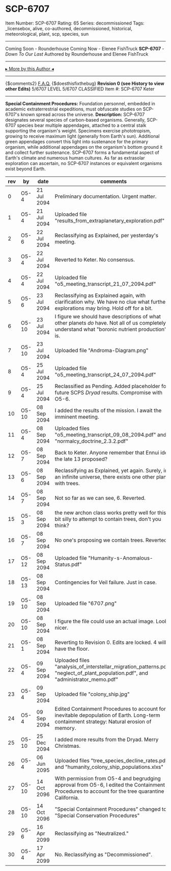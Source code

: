 # SCP-6707
Item Number: SCP-6707
Rating: 65
Series: decommissioned
Tags: _licensebox, alive, co-authored, decommissioned, historical, meteorological, plant, scp, species, sun

---

Coming Soon - Rounderhouse
Coming Now - Elenee FishTruck
**SCP-6707** \- _Down To Our Last_
Authored by Rounderhouse and Elenee FishTruck
* * *
[▸ More by this Author ◂](http://www.scp-wiki.net/rounderhouse-s-author-page)
* * *
{$comments2}
[F.A.Q.](https://scp-wiki.wikidot.com/component:info-ayers)
{$doesthisfixthebug}
**Revision 0 (see History to view other Edits)**
5/6707 LEVEL 5/6707
CLASSIFIED
Item #: SCP-6707
Keter
* * *
**Special Containment Procedures:** Foundation personnel, embedded in academic extraterrestrial expeditions, must obfuscate studies on SCP-6707's known spread across the universe.
**Description:** SCP-6707 designates several species of carbon-based organisms. Generally, SCP-6707 species bear multiple appendages, attached to a central stalk supporting the organism's weight. Specimens exercise phototropism, growing to receive maximum light (generally from Earth's sun). Additional green appendages convert this light into sustenance for the primary organism, while additional appendages on the organism's bottom ground it and collect further sustenance.
SCP-6707 forms a fundamental aspect of Earth's climate and numerous human cultures.
As far as extrasolar exploration can ascertain, no SCP-6707 instances or equivalent organisms exist beyond Earth.
  

**rev** | **by** | **date** | **comments**  
---|---|---|---  
0 | O5-4 | 21 Jul 2094 | Preliminary documentation. Urgent matter.  
1 | O5-4 | 21 Jul 2094 | Uploaded file "results_from_extraplanetary_exploration.pdf"  
2 | O5-6 | 22 Jul 2094 | Reclassifying as Explained, per yesterday's meeting.  
3 | O5-4 | 22 Jul 2094 | Reverted to Keter. No consensus.  
4 | O5-4 | 22 Jul 2094 | Uploaded file "o5_meeting_transcript_21_07_2094.pdf"  
5 | O5-6 | 23 Jul 2094 | Reclassifying as Explained again, with clarification why. We have no clue what further explorations may bring. Hold off for a bit.  
6 | O5-10 | 23 Jul 2094 | I figure we should have descriptions of what other planets *do* have. Not all of us completely understand what "boronic nutrient production" is.  
7 | O5-10 | 23 Jul 2094 | Uploaded file "Androma-Diagram.png"  
8 | O5-4 | 25 Jul 2094 | Uploaded file "o5_meeting_transcript_24_07_2094.pdf"  
9 | O5-4 | 25 Jul 2094 | Reclassified as Pending. Added placeholder for future SCPS _Dryad_ results. Compromise with O5-6.  
10 | O5-10 | 08 Sep 2094 | I added the results of the mission. I await the imminent meeting.  
11 | O5-4 | 08 Sep 2094 | Uploaded files "o5_meeting_transcript_09_08_2094.pdf" and "normalcy_doctrine_2.3.2.pdf"  
12 | O5-7 | 08 Sep 2094 | Back to Keter. Anyone remember that Ennui idea the late 13 proposed?  
13 | O5-6 | 08 Sep 2094 | Reclassifying as Explained, yet again. Surely, in an infinite universe, there exists one other planet with trees.  
14 | O5-7 | 08 Sep 2094 | Not so far as we can see, 6. Reverted.  
15 | O5-3 | 08 Sep 2094 | the new archon class works pretty well for this. a bit silly to attempt to contain trees, don't you think?  
16 | O5-7 | 08 Sep 2094 | No one's proposing we contain trees. Reverted.  
17 | O5-12 | 08 Sep 2094 | Uploaded file "Humanity-s-Anomalous-Status.pdf"  
18 | O5-13 | 08 Sep 2094 | Contingencies for Veil failure. Just in case.  
19 | O5-10 | 08 Sep 2094 | Uploaded file "6707.png"  
20 | O5-10 | 08 Sep 2094 | I figure the file could use an actual image. Looks nicer.  
21 | O5-1 | 08 Sep 2094 | Reverting to Revision 0. Edits are locked. 4 will have the floor.  
22 | O5-4 | 09 Sep 2094 | Uploaded files "analysis_of_interstellar_migration_patterns.pdf", "neglect_of_plant_population.pdf", and "administrator_memo.pdf"  
23 | O5-4 | 09 Sep 2094 | Uploaded file "colony_ship.jpg"  
24 | O5-4 | 09 Sep 2094 | Edited Containment Procedures to account for inevitable depopulation of Earth. Long-term containment strategy: Natural erosion of memory.  
25 | O5-10 | 25 Dec 2094 | I added more results from the Dryad. Merry Christmas.  
26 | O5-4 | 06 Jun 2095 | Uploaded files "tree_species_decline_rates.pdf" and "humanity_colony_ship_populations.xlxs"  
27 | O5-10 | 14 Oct 2096 | With permission from O5-4 and begrudging approval from O5-6, I edited the Containment Procedures to account for the tree quarantine in California.  
28 | O5-10 | 14 Oct 2096 | "Special Containment Procedures" changed to "Special Conservation Procedures"  
29 | O5-6 | 16 Apr 2099 | Reclassifying as "Neutralized."  
30 | O5-4 | 17 Apr 2099 | No. Reclassifying as "Decommissioned".